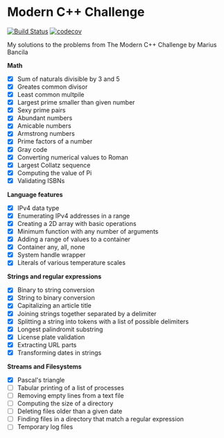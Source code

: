 # Modern C++ Challenge
[![Build Status](https://travis-ci.com/LesnyRumcajs/ModernCppChallenge.svg?branch=master)](https://travis-ci.com/LesnyRumcajs/ModernCppChallenge)
[![codecov](https://codecov.io/gh/LesnyRumcajs/ModernCppChallenge/branch/master/graph/badge.svg)](https://codecov.io/gh/LesnyRumcajs/ModernCppChallenge)


My solutions to the problems from The Modern C++ Challenge by Marius Bancila

**Math**
- [x] Sum of naturals divisible by 3 and 5
- [x] Greates common divisor
- [x] Least common multpile
- [x] Largest prime smaller than given number
- [x] Sexy prime pairs
- [x] Abundant numbers
- [x] Amicable numbers
- [x] Armstrong numbers
- [x] Prime factors of a number
- [x] Gray code
- [x] Converting numerical values to Roman
- [x] Largest Collatz sequence
- [x] Computing the value of Pi
- [x] Validating ISBNs

**Language features**
- [x] IPv4 data type
- [x] Enumerating IPv4 addresses in a range
- [x] Creating a 2D array with basic operations
- [x] Minimum function with any number of arguments
- [x] Adding a range of values to a container
- [x] Container any, all, none
- [x] System handle wrapper
- [x] Literals of various temperature scales

**Strings and regular expressions**
- [x] Binary to string conversion
- [x] String to binary conversion
- [x] Capitalizing an article title
- [x] Joining strings together separated by a delimiter
- [x] Splitting a string into tokens with a list of possible delimiters
- [x] Longest palindromit substring
- [x] License plate validation
- [x] Extracting URL parts
- [x] Transforming dates in strings

**Streams and Filesystems**
- [x] Pascal's triangle
- [ ] Tabular printing of a list of processes
- [ ] Removing empty lines from a text file
- [ ] Computing the size of a directory
- [ ] Deleting files older than a given date
- [ ] Finding files in a directory that match a regular expression
- [ ] Temporary log files
